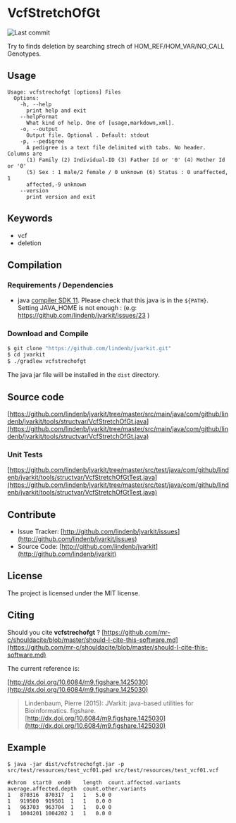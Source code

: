# VcfStretchOfGt

![Last commit](https://img.shields.io/github/last-commit/lindenb/jvarkit.png)

Try to finds deletion by searching strech of HOM_REF/HOM_VAR/NO_CALL Genotypes.


## Usage

```
Usage: vcfstrechofgt [options] Files
  Options:
    -h, --help
      print help and exit
    --helpFormat
      What kind of help. One of [usage,markdown,xml].
    -o, --output
      Output file. Optional . Default: stdout
    -p, --pedigree
      A pedigree is a text file delimited with tabs. No header. Columns are 
      (1) Family (2) Individual-ID (3) Father Id or '0' (4) Mother Id or '0' 
      (5) Sex : 1 male/2 female / 0 unknown (6) Status : 0 unaffected, 1 
      affected,-9 unknown
    --version
      print version and exit

```


## Keywords

 * vcf
 * deletion


## Compilation

### Requirements / Dependencies

* java [compiler SDK 11](https://jdk.java.net/11/). Please check that this java is in the `${PATH}`. Setting JAVA_HOME is not enough : (e.g: https://github.com/lindenb/jvarkit/issues/23 )


### Download and Compile

```bash
$ git clone "https://github.com/lindenb/jvarkit.git"
$ cd jvarkit
$ ./gradlew vcfstrechofgt
```

The java jar file will be installed in the `dist` directory.

## Source code 

[https://github.com/lindenb/jvarkit/tree/master/src/main/java/com/github/lindenb/jvarkit/tools/structvar/VcfStretchOfGt.java](https://github.com/lindenb/jvarkit/tree/master/src/main/java/com/github/lindenb/jvarkit/tools/structvar/VcfStretchOfGt.java)

### Unit Tests

[https://github.com/lindenb/jvarkit/tree/master/src/test/java/com/github/lindenb/jvarkit/tools/structvar/VcfStretchOfGtTest.java](https://github.com/lindenb/jvarkit/tree/master/src/test/java/com/github/lindenb/jvarkit/tools/structvar/VcfStretchOfGtTest.java)


## Contribute

- Issue Tracker: [http://github.com/lindenb/jvarkit/issues](http://github.com/lindenb/jvarkit/issues)
- Source Code: [http://github.com/lindenb/jvarkit](http://github.com/lindenb/jvarkit)

## License

The project is licensed under the MIT license.

## Citing

Should you cite **vcfstrechofgt** ? [https://github.com/mr-c/shouldacite/blob/master/should-I-cite-this-software.md](https://github.com/mr-c/shouldacite/blob/master/should-I-cite-this-software.md)

The current reference is:

[http://dx.doi.org/10.6084/m9.figshare.1425030](http://dx.doi.org/10.6084/m9.figshare.1425030)

> Lindenbaum, Pierre (2015): JVarkit: java-based utilities for Bioinformatics. figshare.
> [http://dx.doi.org/10.6084/m9.figshare.1425030](http://dx.doi.org/10.6084/m9.figshare.1425030)


## Example

```
$ java -jar dist/vcfstrechofgt.jar -p src/test/resources/test_vcf01.ped src/test/resources/test_vcf01.vcf

#chrom	start0	end0	length	count.affected.variants	average.affected.depth	count.other.variants
1	870316	870317	1	1	5.0	0
1	919500	919501	1	1	0.0	0
1	963703	963704	1	1	0.0	0
1	1004201	1004202	1	1	0.0	0
```

